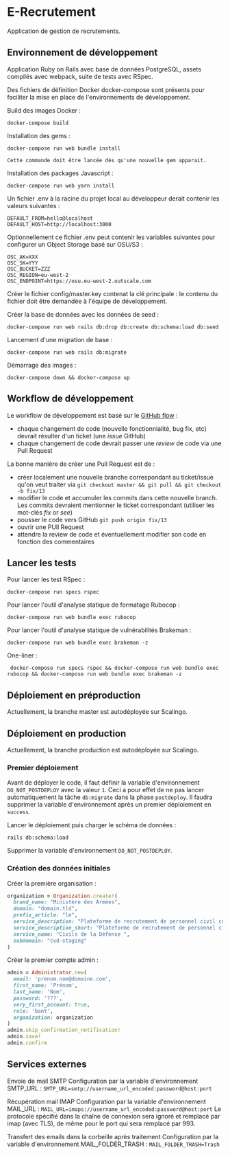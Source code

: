 # E-Recrutement

Application de gestion de recrutements.

## Environnement de développement

Application Ruby on Rails avec base de données PostgreSQL, assets compilés avec webpack, suite de tests avec RSpec.

Des fichiers de définition Docker docker-compose sont présents pour faciliter la mise en place de l'environnements de développement.

Build des images Docker :

```
docker-compose build
```

Installation des gems :

```
docker-compose run web bundle install

Cette commande doit être lancée dès qu'une nouvelle gem apparait.
```

Installation des packages Javascript :

```
docker-compose run web yarn install
```

Un fichier .env à la racine du projet local au développeur derait contenir les valeurs suivantes :

```
DEFAULT_FROM=hello@localhost
DEFAULT_HOST=http://localhost:3000
```

Optionnellement ce fichier .env peut contenir les variables suivantes pour configurer un Object Storage basé sur OSU/S3 :

```
OSC_AK=XXX
OSC_SK=YYY
OSC_BUCKET=ZZZ
OSC_REGION=eu-west-2
OSC_ENDPOINT=https://osu.eu-west-2.outscale.com
```

Créer le fichier config/master.key contenat la clé principale : le contenu du fichier doit être demandée à l'équipe de développement.

Créer la base de données avec les données de seed :

```
docker-compose run web rails db:drop db:create db:schema:load db:seed
```

Lancement d'une migration de base :

```
docker-compose run web rails db:migrate
```

Démarrage des images :

```
docker-compose down && docker-compose up
```

## Workflow de développement

Le workflow de développement est basé sur le [GitHub flow](https://guides.github.com/introduction/flow/) :

- chaque changement de code (nouvelle fonctionnialité, bug fix, etc) devrait résulter d'un ticket (une _issue_ GitHub)
- chaque changement de code devrait passer une _review_ de code via une Pull Request

La bonne manière de créer une Pull Request est de :

- créer localement une nouvelle branche correspondant au ticket/issue qu'on veut traiter via `git checkout master && git pull && git checkout -b fix/13`
- modifier le code et accumuler les commits dans cette nouvelle branch. Les commits devraient mentionner le ticket correspondant (utiliser les mot-clés _fix_ or _see_)
- pousser le code vers GitHub `git push origin fix/13`
- ouvrir une PUll Request
- attendre la review de code et éventuellement modifier son code en fonction des commentaires

## Lancer les tests

Pour lancer les test RSpec :

```
docker-compose run specs rspec
```

Pour lancer l'outil d'analyse statique de formatage Rubocop :

```
docker-compose run web bundle exec rubocop
```

Pour lancer l'outil d'analyse statique de vulnérabilités Brakeman :

```
docker-compose run web bundle exec brakeman -z
```

One-liner :

```
 docker-compose run specs rspec && docker-compose run web bundle exec rubocop && docker-compose run web bundle exec brakeman -z
```

## Déploiement en préproduction

Actuellement, la branche master est autodéployée sur Scalingo.

## Déploiement en production

Actuellement, la branche production est autodéployée sur Scalingo.

### Premier déploiement

Avant de déployer le code, il faut définir la variable d'environnement `DO_NOT_POSTDEPLOY` avec la valeur `1`. Ceci a pour effet de ne pas lancer automatiquement la tâche `db:migrate` dans la phase `postdeploy`. Il faudra supprimer la variable d'environnement après un premier déploiement en `success`.

Lancer le déploiement puis charger le schéma de données :

```
rails db:schema:load
```

Supprimer la variable d'environnement `DO_NOT_POSTDEPLOY`.

### Création des données initiales

Créer la première organisation :

```ruby
organization = Organization.create!(
  brand_name: "Ministère des Armées",
  domain: "domain.tld",
  prefix_article: "le",
  service_description: "Plateforme de recrutement de personnel civil contractuel du ministère des Armées",
  service_description_short: "Plateforme de recrutement de personnel civil contractuel",
  service_name: "Civils de la Défense ",
  subdomain: "cvd-staging"
)
```

Créer le premier compte admin :

```ruby
admin = Administrator.new(
  email: 'prenom.nom@domaine.com',
  first_name: 'Prénom',
  last_name: 'Nom',
  password: '???',
  very_first_account: true,
  role: 'bant',
  organization: organization
)
admin.skip_confirmation_notification!
admin.save!
admin.confirm
``` 

## Services externes

Envoie de mail SMTP
Configuration par la variable d'environnement SMTP_URL :
`SMTP_URL=smtp://username_url_encoded:password@host:port`

Récupération mail IMAP
Configuration par la variable d'environnement MAIL_URL :
`MAIL_URL=imaps://username_url_encoded:password@host:port`
Le protocole spécifié dans la chaîne de connexion sera ignoré et remplacé par imap (avec TLS), de même pour le port qui sera remplacé par 993.

Transfert des emails dans la corbeille après traitement
Configuration par la variable d'environnement MAIL_FOLDER_TRASH :
`MAIL_FOLDER_TRASH=Trash`
